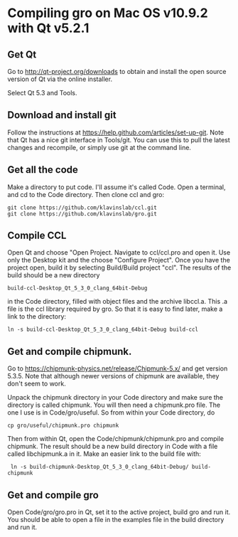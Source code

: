 # Compiling gro on Mac OS v10.9.2 with Qt v5.2.1

## Get Qt

Go to http://qt-project.org/downloads to obtain and install the open source version of Qt via the online installer.

Select Qt 5.3 and Tools.

## Download and install git

Follow the instructions at https://help.github.com/articles/set-up-git. Note that Qt has a nice git interface in Tools/git. You can use this to pull the latest changes and recompile, or simply use git at the command line.

## Get all the code

Make a directory to put code. I'll assume it's called Code. Open a terminal, and cd to the Code directory. Then clone ccl and gro:

    git clone https://github.com/klavinslab/ccl.git
    git clone https://github.com/klavinslab/gro.git

## Compile CCL

Open Qt and choose "Open Project. Navigate to ccl/ccl.pro and open it. Use only the Desktop kit and the choose "Configure Project". Once you have the project open, build it by selecting Build/Build project "ccl". The results of the build should be a new directory 

    build-ccl-Desktop_Qt_5_3_0_clang_64bit-Debug

in the Code directory, filled with object files and the archive libccl.a. This .a file is the ccl library required by gro. So that it is easy
to find later, make a link to the directory:

    ln -s build-ccl-Desktop_Qt_5_3_0_clang_64bit-Debug build-ccl

## Get and compile chipmunk.

Go to https://chipmunk-physics.net/release/Chipmunk-5.x/ and get version 5.3.5.
Note that although newer versions of chipmunk are available, they don't seem to work.

Unpack the chipmunk directory in your Code directory and make sure the directory is called chipmunk.
You will then need a chipmunk.pro file. The one I use is in Code/gro/useful. So from within your Code directory, do

    cp gro/useful/chipmunk.pro chipmunk

Then from within Qt, open the Code/chipmunk/chipmunk.pro and compile chipmunk. The result should be a new build directory in Code with a file called libchipmunk.a in it.
Make an easier link to the build file with:

     ln -s build-chipmunk-Desktop_Qt_5_3_0_clang_64bit-Debug/ build-chipmunk 
 
## Get and compile gro

Open Code/gro/gro.pro in Qt, set it to the active project, build gro and run it. You should be able to open a file in the examples file in the build directory and run it.



    
